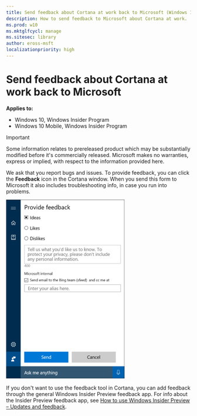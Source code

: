 ```yaml
---
title: Send feedback about Cortana at work back to Microsoft (Windows 10)
description: How to send feedback to Microsoft about Cortana at work.
ms.prod: w10
ms.mktglfcycl: manage
ms.sitesec: library
author: eross-msft
localizationpriority: high
---
```


# Send feedback about Cortana at work back to Microsoft
**Applies to:**

-   Windows 10, Windows Insider Program 
-   Windows 10 Mobile, Windows Insider Program

>[!IMPORTANT]
>Some information relates to prereleased product which may be substantially modified before it's commercially released. Microsoft makes no warranties, express or implied, with respect to the information provided here.

We ask that you report bugs and issues. To provide feedback, you can click the **Feedback** icon in the Cortana window. When you send this form to Microsoft it also includes troubleshooting info, in case you run into problems.

![Cortana at work, showing how to provide feedback to Microsoft](images/cortana-feedback.png)
 
If you don't want to use the feedback tool in Cortana, you can add feedback through the general Windows Insider Preview feedback app. For info about the Insider Preview feedback app, see [How to use Windows Insider Preview – Updates and feedback](http://windows.microsoft.com/en-us/windows/preview-updates-feedback-pc).


